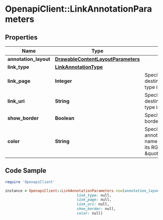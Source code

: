# OpenapiClient::LinkAnnotationParameters

## Properties

Name | Type | Description | Notes
------------ | ------------- | ------------- | -------------
**annotation_layout** | [**DrawableContentLayoutParameters**](DrawableContentLayoutParameters.md) |  | 
**link_type** | [**LinkAnnotationType**](LinkAnnotationType.md) |  | [optional] 
**link_page** | **Integer** | Specifies the link annotation destination page if the Page type is specified. | [optional] 
**link_uri** | **String** | Specifies the link annotation destination URI if the Web type is specified. | [optional] 
**show_border** | **Boolean** | Specifies if the annotation border shall be drawn. | [optional] 
**color** | **String** | Specifies the color of the annotation, using the color name (ie: \&quot;red\&quot;) or its RGBa code (ie: \&quot;rgba(255,0,0,1)\&quot;). | [optional] [default to &#39;red&#39;]

## Code Sample

```ruby
require 'OpenapiClient'

instance = OpenapiClient::LinkAnnotationParameters.new(annotation_layout: null,
                                 link_type: null,
                                 link_page: null,
                                 link_uri: null,
                                 show_border: null,
                                 color: null)
```


